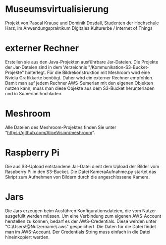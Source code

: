 # Museumsvirtualisierung
Projekt von Pascal Krause und Dominik Dosdall, Studenten der Hochschule Harz, im Anwendungspraktikum Digitales Kulturerbe / Internet of Things

# externer Rechner
Erstellen sie aus den Java-Projekten ausführbare Jar-Dateien.
Die Projekte der Jar-Dateien sind in dem Verzeichnis "/Kommunikation-S3-Bucket-Projekte" hinterlegt.
Für die Bildrekonstruktion mit Meshroom wird eine Nvidia Grafikkarte benötigt. Daher wird ein externer Rechner empfohlen.
Damit man auf jedem Rechner AWS-Sumerian mit den eigenen Objekten nutzen kann, muss man diese Objekte aus dem S3-Bucket herunterladen und in Sumerian hochladen.

# Meshroom
Alle Dateien des Meshroom-Projektes finden Sie unter "https://github.com/AliceVision/meshroom".

# Raspberry Pi
Die aus S3-Upload entstandene Jar-Datei dient dem Upload der Bilder vom Raspberry Pi in den S3-Bucket.
Die Datei KameraAufnahme.py startet das Skript zum Aufnehmen von Bildern durch die angeschlossene Kamera.

# Jars
Die Jars erzeugen beim Ausführen Konfigurationsdateien, die vom Nutzer ausgefüllt werden müssen.
Um eine Verbindung zum eigenen AWS-Account herstellen zu können, bedarf es der AWS-Credentials. Diese werden unter "C:\Users\\@Nutzername\\.aws" gespeichert.
Die Daten für die Datei findet man im AWS-Account. Der Credentials String muss einfach in die Datei hineinkopiert werden.
